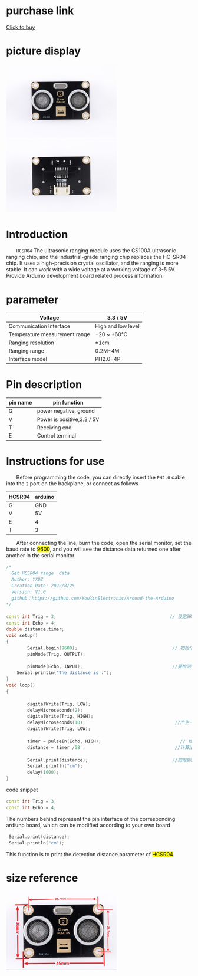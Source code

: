 # purchase link

[Click to buy]()

# picture display

<img title="" src="https://raw.githubusercontent.com/YouXinElectronic/Around-the-Arduino/main/HC-SR04/image/top.jpg" alt="" width="300"><img title="" src="https://raw.githubusercontent.com/YouXinElectronic/Around-the-Arduino/main/HC-SR04/image/bottom.jpg" alt="" width="300">

# Introduction

&nbsp;&nbsp;&nbsp;&nbsp;&nbsp;&nbsp;&nbsp;`HCSR04` The ultrasonic ranging module uses the CS100A ultrasonic ranging chip, and the industrial-grade ranging chip replaces the HC-SR04 chip. It uses a high-precision crystal oscillator, and the ranging is more stable. It can work with a wide voltage at a working voltage of 3-5.5V. Provide Arduino development board related process information.

# parameter

| Voltage                       | 3.3 / 5V           |
| ----------------------------- | ------------------ |
| Communication Interface       | High and low level |
| Temperature measurement range | -20 ~ +60℃         |
| Ranging resolution            | ±1cm               |
| Ranging range                 | 0.2M-4M            |
| Interface model               | PH2.0-4P           |

# Pin description

| pin name | pin function               |
| -------- | -------------------------- |
| G        | power negative, ground     |
| V        | Power is positive,3.3 / 5V |
| T        | Receiving end              |
| E        | Control terminal           |

# Instructions for use

&nbsp;&nbsp;&nbsp;&nbsp;&nbsp;&nbsp;&nbsp;Before programming the code, you can directly insert the `PH2.0` cable into the `2` port on the backplane, or connect as follows

| HCSR04 | arduino |
| ----- | ------- |
| G     | GND     |
| V     | 5V      |
| E     | 4       |
| T     | 3       |

&nbsp;&nbsp;&nbsp;&nbsp;&nbsp;&nbsp;&nbsp;After connecting the line, burn the code, open the serial monitor, set the baud rate to <mark>9600</mark>, and you will see the distance data returned one after another in the serial monitor.

```cpp
/*
  Get HCSR04 range  data
  Author: YXDZ
  Creation Date: 2022/8/25
  Version: V1.0
  github：https://github.com/YouXinElectronic/Around-the-Arduino
*/

const int Trig = 3;                                           // 设定SR04连接的Arduino引脚
const int Echo = 4; 
double distance,timer;
void setup() 
{   
        Serial.begin(9600);                                    // 初始化串口通信及连接SR04的引脚
        pinMode(Trig, OUTPUT); 
  
        pinMode(Echo, INPUT);                                  //要检测引脚上输入的脉冲宽度，需要先设置为输入状态
    Serial.println("The distance is :");
} 
void loop() 
{ 
    
        digitalWrite(Trig, LOW);                                 
        delayMicroseconds(2);                                   
        digitalWrite(Trig, HIGH);                               
        delayMicroseconds(10);                                  //产生一个10us的高脉冲去触发SR04
        digitalWrite(Trig, LOW);                                
        
        timer = pulseIn(Echo, HIGH);                              // 检测脉冲宽度，注意返回值是微秒us
        distance = timer /58 ;                                  //计算出距离,输出的距离的单位是厘米cm
 
        Serial.print(distance);                                //把得到的距离值通过串口通信返回给电脑，通过串口监视器显示出来
        Serial.println("cm"); 
        delay(1000); 
}
```

code snippet

```cpp
const int Trig = 3;
const int Echo = 4; 
```

The numbers behind represent the pin interface of the corresponding ardiuno board, which can be modified according to your own board

```cpp
 Serial.print(distance); 
 Serial.println("cm"); 
```

This function is to print the detection distance parameter of <mark>HCSR04</mark>

# size reference

<img title="" src="https://raw.githubusercontent.com/YouXinElectronic/Around-the-Arduino/main/HC-SR04/image/Dimensions.jpg" alt="" width="300">
